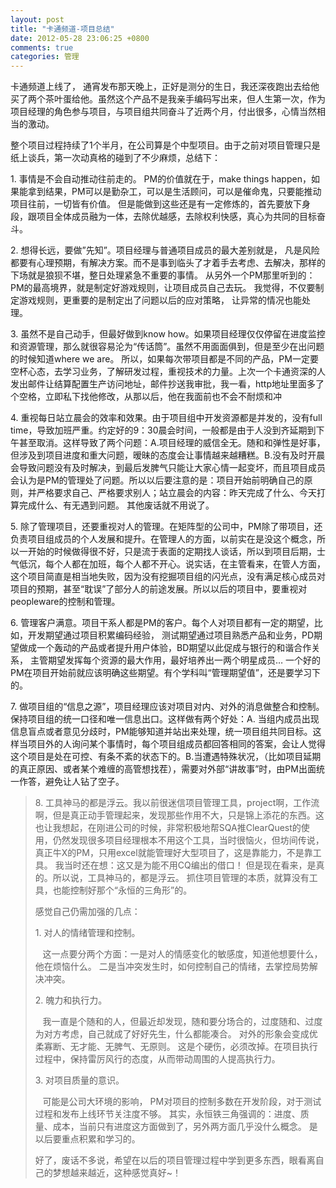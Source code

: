 ```yaml
---
layout: post
title: "卡通频道-项目总结"
date: 2012-05-28 23:06:25 +0800
comments: true
categories: 管理
---
```

<p></p><p><span>卡通频道上线了， 通宵发布那天晚上，正好是测分的生日，我还深夜跑出去给他买了两个茶叶蛋给他。虽然这个产品不是我亲手编码写出来，但人生第一次，作为项目经理的角色参与项目，与项目组共同奋斗了近两个月，付出很多，心情当然相当的激动。</span><br></p><p></p><p></p><p>整个项目过程持续了1个半月，在公司算是个中型项目。由于之前对项目管理只是纸上谈兵，第一次动真格的碰到了不少麻烦，总结下：</p><p>1. 事情是不会自动推动往前走的。 PM的价值就在于，make things happen，如果能拿到结果，PM可以是勤杂工，可以是生活顾问，可以是催命鬼，只要能推动项目往前，一切皆有价值。 但是能做到这些还是有一定修炼的，首先要放下身段，跟项目全体成员融为一体，去除优越感，去除权利快感，真心为共同的目标奋斗。</p><p>2. 想得长远，要做”先知”。项目经理与普通项目成员的最大差别就是， 凡是风险都要有心理预期，有解决方案。而不是事到临头了才着手去考虑、去解决，那样的下场就是狼狈不堪，整日处理紧急不重要的事情。 从另外一个PM那里听到的： PM的最高境界，就是制定好游戏规则，让项目成员自己去玩。 我觉得，不仅要制定游戏规则，更重要的是制定出了问题以后的应对策略， 让异常的情况也能处理。</p><p>3. 虽然不是自己动手，但最好做到know how。如果项目经理仅仅停留在进度监控和资源管理，那么就很容易沦为“传话筒”。虽然不用面面俱到，但是至少在出问题的时候知道where we are。 所以，如果每次带项目都是不同的产品，PM一定要空杯心态，去学习业务，了解研发过程，重视技术的力量。上次一个卡通资深的人发出邮件让结算配置生产访问地址，邮件抄送我审批，我一看，http地址里面多了个空格，立即私下找他修改，从那以后，他在我面前也不会不耐烦和冲</p><p>4. 重视每日站立晨会的效率和效果。由于项目组中开发资源都是并发的，没有full time，导致加班严重。约定好的9：30晨会时间，一般都是由于人没到齐延期到下午甚至取消。这样导致了两个问题：A.项目经理的威信全无。随和和弹性是好事，但涉及到项目进度和重大问题，暧昧的态度会让事情越来越糟糕。B.没有及时开晨会导致问题没有及时解决，到最后发脾气只能让大家心情一起变坏，而且项目成员会认为是PM的管理处了问题。所以以后要注意的是：项目开始前明确自己的原则，并严格要求自己、严格要求别人；站立晨会的内容：昨天完成了什么、今天打算完成什么、有无遇到问题。 其他废话就不用说了。</p><p>5. 除了管理项目，还要重视对人的管理。在矩阵型的公司中，PM除了带项目，还负责项目组成员的个人发展和提升。在管理人的方面，以前实在是没这个概念，所以一开始的时候做得很不好，只是流于表面的定期找人谈话，所以到项目后期，士气低沉，每个人都在加班，每个人都不开心。说实话，在主管看来，在管人方面，这个项目简直是相当地失败，因为没有挖掘项目组的闪光点，没有满足核心成员对项目的预期，甚至“耽误”了部分人的前途发展。所以以后的项目中，要重视对peopleware的控制和管理。</p><p>6. 管理客户满意。项目干系人都是PM的客户。每个人对项目都有一定的期望，比如，开发期望通过项目积累编码经验， 测试期望通过项目熟悉产品和业务，PD期望做成一个轰动的产品或者提升用户体验，BD期望以此促成与银行的和谐合作关系， 主管期望发挥每个资源的最大作用，最好培养出一两个明星成员… 一个好的PM在项目开始前就应该明确这些期望。有个学科叫“管理期望值”，还是要学习下的。</p><p>7. 做项目组的“信息之源”，项目经理应该对项目对内、对外的消息做整合和控制。保持项目组的统一口径和唯一信息出口。这样做有两个好处：A. 当组内成员出现信息盲点或者意见分歧时，PM能够知道并站出来处理，统一项目组共同目标。这样当项目外的人询问某个事情时，每个项目组成员都回答相同的答案，会让人觉得这个项目是处在可控、有条不紊的状态下的。B.当遭遇特殊状况，（比如项目延期的真正原因、或者某个难缠的高管想找茬），需要对外部“讲故事”时，由PM出面统一作答，避免让人钻了空子。</p><blockquote><p>8. 工具神马的都是浮云。我以前很迷信项目管理工具，project啊，工作流啊，但是真正动手管理起来，发现那些作用不大，只是锦上添花的东西。这也让我想起，在刚进公司的时候，非常积极地帮SQA推ClearQuest的使用，仍然发现很多项目经理根本不用这个工具，当时很恼火，但坊间传说，真正牛X的PM，只用excel就能管理好大型项目了，这是靠能力，不是靠工具。 我当时还在想：这又是为能不用CQ编出的借口！ 但是现在看来，是真的。所以说，工具神马的，都是浮云。 抓住项目管理的本质，就算没有工具，也能控制好那个“永恒的三角形”的。</p><p>感觉自己仍需加强的几点：</p><p>1. 对人的情绪管理和控制。</p><p> &nbsp;&nbsp;&nbsp;这一点要分两个方面：一是对人的情感变化的敏感度，知道他想要什么，他在烦恼什么。 二是当冲突发生时，如何控制自己的情绪，去掌控局势解决冲突。</p><p>2. 魄力和执行力。</p><p> &nbsp;&nbsp;&nbsp;我一直是个随和的人，但最近却发现，随和要分场合的，过度随和、过度为对方考虑，自己就成了好好先生，什么都能凑合。 对外的形象会变成优柔寡断、无才能、无脾气、无原则。 这是个硬伤，必须改掉。在项目执行过程中，保持雷厉风行的态度，从而带动周围的人提高执行力。</p><p>3. 对项目质量的意识。</p><p> &nbsp;&nbsp;&nbsp;可能是公司大环境的影响， PM对项目的控制多数在开发阶段，对于测试过程和发布上线环节关注度不够。 其实，永恒铁三角强调的：进度、质量、成本，当前只有进度这方面做到了，另外两方面几乎没什么概念。 是以后要重点积累和学习的。</p><p>好了，废话不多说，希望在以后的项目管理过程中学到更多东西，眼看离自己的梦想越来越近，这种感觉真好~！</p></blockquote><p></p><p></p><p></p>
